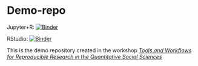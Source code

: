 # Demo-repo


Jupyter+R: [![Binder](http://mybinder.org/badge_logo.svg)](http://mybinder.org/v2/gh/arnim/demo-repo/main)

RStudio: [![Binder](http://mybinder.org/badge_logo.svg)](http://mybinder.org/v2/gh/arnim/demo-repo/main?urlpath=rstudio)

This is the demo repository created in the workshop [*Tools and Workflows for Reproducible Research in the Quantitative Social Sciences*](https://github.com/jobreu/reproducible-research-gesis-2021)
